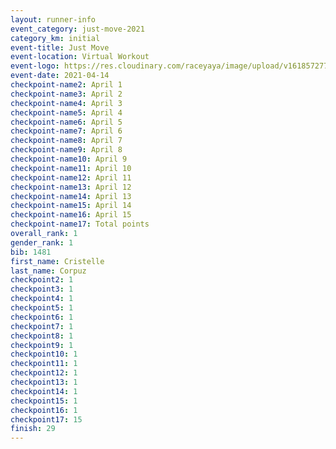 ```yaml
--- 
layout: runner-info 
event_category: just-move-2021 
category_km: initial 
event-title: Just Move 
event-location: Virtual Workout 
event-logo: https://res.cloudinary.com/raceyaya/image/upload/v1618572770/logo/2021/just-move-banner_gd6fn7.png 
event-date: 2021-04-14 
checkpoint-name2: April 1 
checkpoint-name3: April 2 
checkpoint-name4: April 3 
checkpoint-name5: April 4 
checkpoint-name6: April 5 
checkpoint-name7: April 6 
checkpoint-name8: April 7 
checkpoint-name9: April 8 
checkpoint-name10: April 9 
checkpoint-name11: April 10 
checkpoint-name12: April 11 
checkpoint-name13: April 12 
checkpoint-name14: April 13 
checkpoint-name15: April 14 
checkpoint-name16: April 15 
checkpoint-name17: Total points 
overall_rank: 1
gender_rank: 1
bib: 1481
first_name: Cristelle
last_name: Corpuz
checkpoint2: 1
checkpoint3: 1
checkpoint4: 1
checkpoint5: 1
checkpoint6: 1
checkpoint7: 1
checkpoint8: 1
checkpoint9: 1
checkpoint10: 1
checkpoint11: 1
checkpoint12: 1
checkpoint13: 1
checkpoint14: 1
checkpoint15: 1
checkpoint16: 1
checkpoint17: 15
finish: 29
--- 
```

